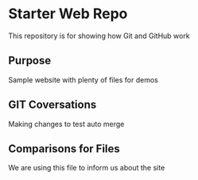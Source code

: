 # Starter Web Repo

This repository is for showing how Git and GitHub work

## Purpose
Sample website with plenty of files for demos

## GIT Coversations
Making changes to test auto merge

## Comparisons for Files

We are using this file to inform us about the site

